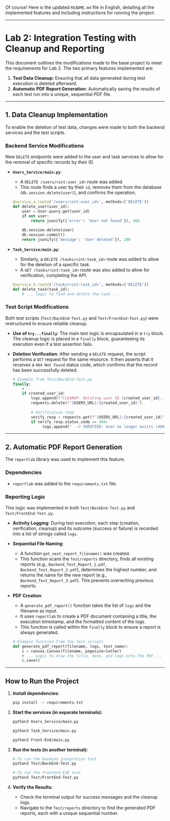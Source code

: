 Of course! Here is the updated `README.md` file in English, detailing all the implemented features and including instructions for running the project.

---

# Lab 2: Integration Testing with Cleanup and Reporting

This document outlines the modifications made to the base project to meet the requirements for Lab 2. The two primary features implemented are:

1.  **Test Data Cleanup:** Ensuring that all data generated during test execution is deleted afterward.
2.  **Automatic PDF Report Generation:** Automatically saving the results of each test run into a unique, sequential PDF file.

---

## 1. Data Cleanup Implementation

To enable the deletion of test data, changes were made to both the backend services and the test scripts.

### Backend Service Modifications

New `DELETE` endpoints were added to the user and task services to allow for the removal of specific records by their ID.

-   **`Users_Service/main.py`**:
    -   A `DELETE /users/<int:user_id>` route was added.
    -   This route finds a user by their `id`, removes them from the database (`db.session.delete(user)`), and confirms the operation.

    ```python
    @service_a.route('/users/<int:user_id>', methods=['DELETE'])
    def delete_user(user_id):
        user = User.query.get(user_id)
        if not user:
            return jsonify({'error': 'User not found'}), 404
        
        db.session.delete(user)
        db.session.commit()
        return jsonify({'message': 'User deleted'}), 200
    ```

-   **`Task_Service/main.py`**:
    -   Similarly, a `DELETE /tasks/<int:task_id>` route was added to allow for the deletion of a specific task.
    -   A `GET /tasks/<int:task_id>` route was also added to allow for verification, completing the API.

    ```python
    @service_b.route('/tasks/<int:task_id>', methods=['DELETE'])
    def delete_task(task_id):
        # ... logic to find and delete the task ...
    ```

### Test Script Modifications

Both test scripts (`Test/BackEnd-Test.py` and `Test/FrontEnd-Test.py`) were restructured to ensure reliable cleanup.

-   **Use of `try...finally`**: The main test logic is encapsulated in a `try` block. The cleanup logic is placed in a `finally` block, guaranteeing its execution even if a test assertion fails.

-   **Deletion Verification**: After sending a `DELETE` request, the script performs a `GET` request for the same resource. It then asserts that it receives a `404 Not Found` status code, which confirms that the record has been successfully deleted.

    ```python
    # Example from Test/BackEnd-Test.py
    finally:
        # ...
        if created_user_id:
            logs.append(f"CLEANUP: Deleting user ID {created_user_id}...")
            requests.delete(f"{USERS_URL}/{created_user_id}")
            
            # Verification step
            verify_resp = requests.get(f"{USERS_URL}/{created_user_id}")
            if verify_resp.status_code == 404:
                 logs.append("  -> VERIFIED: User no longer exists (404).")
    ```

---

## 2. Automatic PDF Report Generation

The `reportlab` library was used to implement this feature.

### Dependencies

-   `reportlab` was added to the `requirements.txt` file.

### Reporting Logic

This logic was implemented in both `Test/BackEnd-Test.py` and `Test/FrontEnd-Test.py`.

-   **Activity Logging**: During test execution, each step (creation, verification, cleanup) and its outcome (success or failure) is recorded into a list of strings called `logs`.

-   **Sequential File Naming**:
    -   A function `get_next_report_filename()` was created.
    -   This function scans the `Test/reports` directory, finds all existing reports (e.g., `Backend_Test_Report_1.pdf`, `Backend_Test_Report_2.pdf`), determines the highest number, and returns the name for the new report (e.g., `Backend_Test_Report_3.pdf`). This prevents overwriting previous reports.

-   **PDF Creation**:
    -   A `generate_pdf_report()` function takes the list of `logs` and the filename as input.
    -   It uses `reportlab` to create a PDF document containing a title, the execution timestamp, and the formatted content of the logs.
    -   This function is called within the `finally` block to ensure a report is always generated.

    ```python
    # Example function from the test scripts
    def generate_pdf_report(filename, logs, test_name):
        c = canvas.Canvas(filename, pagesize=letter)
        # ... Logic to draw the title, date, and logs onto the PDF ...
        c.save()
    ```

---

## How to Run the Project

1.  **Install dependencies:**
    ```bash
    pip install -r requirements.txt
    ```

2.  **Start the services (in separate terminals):**
    ```bash
    python3 Users_Service/main.py
    ```
    ```bash
    python3 Task_Service/main.py
    ```
    ```bash
    python3 Front-End/main.py
    ```

3.  **Run the tests (in another terminal):**
    ```bash
    # To run the backend integration test
    python3 Test/BackEnd-Test.py

    # To run the frontend E2E test
    python3 Test/FrontEnd-Test.py
    ```

4.  **Verify the Results:**
    -   Check the terminal output for success messages and the cleanup logs.
    -   Navigate to the `Test/reports` directory to find the generated PDF reports, each with a unique sequential number.